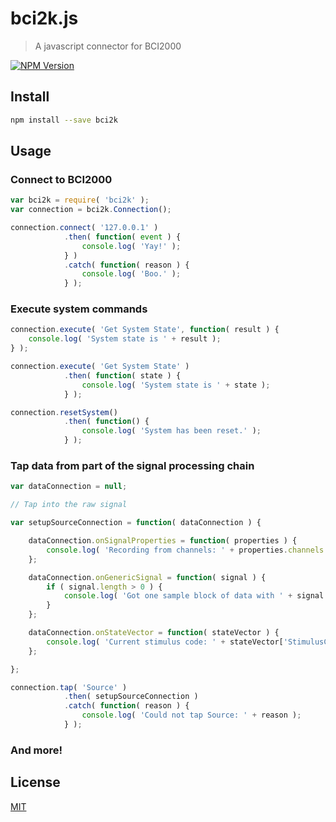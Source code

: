 # bci2k.js

> A javascript connector for BCI2000

[![NPM Version][npm-image]][npm-url]

## Install

```bash
npm install --save bci2k
```

## Usage

### Connect to BCI2000

```js
var bci2k = require( 'bci2k' );
var connection = bci2k.Connection();

connection.connect( '127.0.0.1' )
            .then( function( event ) {
                console.log( 'Yay!' );
            } )
            .catch( function( reason ) {
                console.log( 'Boo.' );
            } );
```

### Execute system commands

```js
connection.execute( 'Get System State', function( result ) {
    console.log( 'System state is ' + result );
} );

connection.execute( 'Get System State' )
            .then( function( state ) {
                console.log( 'System state is ' + state );
            } );

connection.resetSystem()
            .then( function() {
                console.log( 'System has been reset.' );
            } );
```

### Tap data from part of the signal processing chain

```js
var dataConnection = null;

// Tap into the raw signal

var setupSourceConnection = function( dataConnection ) {

    dataConnection.onSignalProperties = function( properties ) {
        console.log( 'Recording from channels: ' + properties.channels );
    };

    dataConnection.onGenericSignal = function( signal ) {
        if ( signal.length > 0 ) {
            console.log( 'Got one sample block of data with ' + signal.length + ' channels and ' + signal[0].length + ' samples.' );
        }
    };

    dataConnection.onStateVector = function( stateVector ) {
        console.log( 'Current stimulus code: ' + stateVector['StimulusCode'] );
    };

};

connection.tap( 'Source' )
            .then( setupSourceConnection )
            .catch( function( reason ) {
                console.log( 'Could not tap Source: ' + reason );
            } );
```

### And more!


## License

[MIT](http://vjpr.mit-license.org)

[npm-image]: https://img.shields.io/npm/v/bci2k.svg
[npm-url]: https://npmjs.org/package/bci2k
